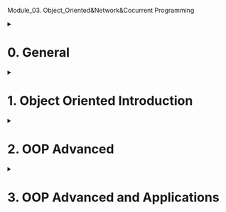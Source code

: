 
Module_03. Object_Oriented&Network&Cocurrent Programming

<details>
<summary><h1>0. General</h1></summary>
	
## 0.1 Module 3 introduction

This module will include following three parts:

![Python_File_Operation](/_Python_full_stack/imgs/Module_3.jpg)

- Object-oriented: Python support two programming method - Functional programming and Object oriented programming
  - Functional programming
    ```python
    # define function
    def func():
      print("This is a function")

    # execute function
    func()
    ```
  - Object oriented programming
    ```python
    # define class
    class Foo(object):
      # define a method in class
      def func(self):
        print("This is a method")

    obj = Foo() # instanclize class
    obj.func()  # execute class's method
    ```
- Network programming
- Concurrent programming

## 0.2 Introduction
![Python_File_Operation](/_Python_full_stack/imgs/Module_3_1_1.png)
- Introduction to Object-Oriented Programming
- Three Main Features of Object-Oriented Programming
  - Encapsulation
  - Inheritance
  - Ploymorphism
- Revisiting Data Types

</details>

<details>
<summary><h1>1. Object Oriented Introduction</h1></summary>

To implement a specific function or functions using object-oriented programming, you need to follow two steps:
- Define a class: Within the class, define methods to implement the specific functionality.
- Instantiate the class: Create an object from the class, and use the object to call and execute the methods.

```python
class Message:

    def send_email(self, email, content):
        data = "给{}发邮件，内容是：{}".format(email,content)
        print(data)


msg_object = Message() # 实例化一个对象 msg_object，创建了一个一块区域。
msg_object.send_email("wupeiqi@live.com","注册成功")
```
> [!NOTE]
> Class names should start with an uppercase letter and use camel case naming.
> In Python 3 and later, all classes inherit from object by default.
> Functions written within a class are called methods.
> The first parameter of every method is self.

## 1.1 Object and self
In each class, you can define a special method called __init__ (initialization method). This method is automatically executed when an object is created from the class, i.e., object = Class().

> [!TIP]
> The function of __init__.py file?
> In Python, the __init__.py file is used to mark a directory as a Python package. It is used to initialize the package when it is imported. The __init__.py file can contain code that will be executed when the package is imported, as well as function definitions and variable assignments.

···python
class Message:

    def __init__(self, content):
        self.data = content   # self means the obejct which are using this method

    def send_email(self, email):
        data = "给{}发邮件，内容是：{}".format(email, self.data)
        print(data)

    def send_wechat(self, vid):
        data = "给{}发微信，内容是：{}".format(vid, self.data)
        print(data)
        
msg_object = Message("Register Success")   # When this is run, it will automatically run __init__ method, it can be considered running following two steps
  1. create a object based on class, one space in memory
  2. When the __init__ method is executed, the module passes the memory address of the created area as the self parameter.
···

> [!IMPORTANT]
> Key information users need to know to achieve their goal.
> self is essentially a parameter. This parameter is provided internally by Python and essentially refers to the object that is calling the current method.
> An object is a “block of memory” instantiated from a class, which initially contains no data. Through the class’s __init__ method, some data can be initialized in this memory.

## 1.2 Common members

When writing object-oriented code, the most common members are:
- Instance Variables: Belong to the object and can only be accessed through the object.
- Bound Methods: Belong to the class and can be called through the object or the class.

```python
class Person:

    def __init__(self, n1, n2):
        # Instance Variables
        self.name = n1
        self.age = n2
	
    # Bound Methods
    def show(self):
        msg = "我叫{}，今年{}岁。".format(self.name, self.age)
        print(msg)

    def all_message(self):
        msg = "我是{}人，我叫{}，今年{}岁。".format(Person.country, self.name, self.age)
        print(msg)

    def total_message(self):
        msg = "我是{}人，我叫{}，今年{}岁。".format(self.country, self.name, self.age)
        print(msg)
```
How to run execute boundary methods?
p1 = Person("武沛齐",20)
p1.show()
或
p1 = Person("武沛齐",20)
Person.show(p1)

## 1.3 Application example

- 1.Encapsulating data into an object makes it easier to use later.
```python
   class UserInfo:
       def __init__(self, name, pwd,age):
           self.name = name
           self.password = pwd
           self.age = age
   
   
   def run():
       user_object_list = []
       # 用户注册
       while True:
           user = input("用户名：")
           if user.upper() == "Q":
               break
           pwd = input("密码")
           
           # user_object对象中有：name/password
           user_object = UserInfo(user, pwd,19)
           # user_dict = {"name":user,"password":pwd}
           
           user_object_list.append(user_object)
        # user_object_list.append(user_dict)
   
       # 展示用户信息
       for obj in user_object_list:
           print(obj.name, obj.password)

   ```
> [!IMPORTANT]
> Encapsulate data into an object to retrieve it later.
> Standardize data (constraints)

- 2.Encapsulate data into an object and process the raw data within methods.
```python
   user_list = ["用户-{}".format(i) for i in range(1,3000)]
   
   # 分页显示，每页显示10条
   while True:
       page = int(input("请输入页码："))
   
       start_index = (page - 1) * 10
       end_index = page * 10
   
       page_data_list = user_list[start_index:end_index]
       for item in page_data_list:
           print(item)
# Above method is not good.
```

```python
   class Pagination:
       def __init__(self, current_page, per_page_num=10):
           self.per_page_num = per_page_num
           
           if not current_page.isdecimal():
               self.current_page = 1
               return
           current_page = int(current_page)
           if current_page < 1:
               self.current_page = 1
               return
           self.current_page = current_page
   
       def start(self):
           return (self.current_page - 1) * self.per_page_num
   
       def end(self):
           return self.current_page * self.per_page_num
   
   
   user_list = ["用户-{}".format(i) for i in range(1, 3000)]
   
   # 分页显示，每页显示10条
   while True:
       page = input("请输入页码：")
   	
       # page，当前访问的页码
       # 10，每页显示10条数据
   	   # 内部执行Pagination类的init方法。
       pg_object = Pagination(page, 20)
       page_data_list = user_list[ pg_object.start() : pg_object.end() ]
       for item in page_data_list:
           print(item)
```
> [!IMPORTANT]
> Encapsulate data into an object and then retrieve the data from the object.

- 3.Create multiple objects from a class and modify the data within the objects using methods.

   ```python
   class Police:
       """警察"""
   
       def __init__(self, name, role):
           self.name = name
           self.role = role
           if role == "队员":
               self.hit_points = 200
           else:
               self.hit_points = 500
   
       def show_status(self):
           """ 查看警察状态 """
           message = "警察{}的生命值为:{}".format(self.name, self.hit_points)
           print(message)
   
       def bomb(self, terrorist_list):
           """ 投炸弹，炸掉恐怖分子 """
           for terrorist in terrorist_list:
               terrorist.blood -= 200
               terrorist.show_status()
   
   """
   p1 = Police("武沛齐","队员")
   p1.show_status()
   p1.bomb(["alex","李杰"])
   
   p2 = Police("日天","队长")
   p2.show_status()
   p2.bomb(["alex","李杰"])
   """
   
   
   
   class Terrorist:
       """ 恐怖分子 """
   
       def __init__(self, name, blood=300):
           self.name = name
           self.blood = blood
   
       def shoot(self, police_object):
           """ 开枪射击某个警察 """
           police_object.hit_points -= 5
           police_object.show_status()
           
           self.blood -= 2
   
       def strafe(self, police_object_list):
           """ 扫射某些警察 """
           for police_object in police_object_list:
               police_object.hit_points -= 8
               police_object.show_status()
   
       def show_status(self):
           """ 查看恐怖分子状态 """
           message = "恐怖分子{}的血量值为:{}".format(self.name, self.blood)
           print(message)
   
   """
   t1 = Terrorist('alex')
   t2 = Terrorist('李杰',200)
   """
           
   def run():
       # 1.创建3个警察
       p1 = Police("武沛齐", "队员")
       p2 = Police("苑昊", "队员")
       p3 = Police("于超", "队长")
   
       # 2.创建2个匪徒
       t1 = Terrorist("alex")
       t2 = Terrorist("eric")
       
   
       # alex匪徒射击于超警察
       t1.shoot(p3)
   
       # alex扫射
       t1.strafe([p1, p2, p3])
   
       # eric射击苑昊
       t2.shoot(p2)
   
       # 武沛齐炸了那群匪徒王八蛋
       p1.bomb([t1, t2])
       
       # 武沛齐又炸了一次alex
       p1.bomb([t1])
   
   
   if __name__ == '__main__':
       run()
   ```

> [!IMPORTANT]
> When to use OOP?
> Data Encapsulation Only
> Encapsulate Data + Process Data with Methods.
> Create Multiple Objects with Similar Functionality.

## 2. Three main characteristics

Object-oriented programming exists in many languages, and this programming paradigm has three main features: encapsulation, inheritance, and polymorphism.

### 2.1 Encapsulation

Encapsulation is mainly reflected in two aspects:
- Encapsulating similar methods into a class: For example, in the above example, methods related to terrorists are written in the Terrorist class, and methods related to police are written in the Police class.
- Encapsulating data into objects: When instantiating an object, you can encapsulate some data in the object using the __init__ initialization method, making it easier to use later.

### 2.2 Inheritance
In object-oriented programming, there is also the concept that a subclass can inherit methods and class variables from its parent class (it doesn’t copy them; the parent class still owns them, and the subclass can just inherit them).

![Python_File_Operation](/_Python_full_stack/imgs/Module_3_2_2.png)

```python
class Base:

    def func(self):
        print("Base.func")

class Son(Base):
    
    def show(self):
        print("Son.show")
        
s1 = Son()
s1.show()
s1.func() # 优先在自己的类中找，自己没有才去父类。

s2 = Base()
s2.func()
```

> [!IMPORTANT]
> Inhenitanec summary
> When executing object.method, it first looks in the class associated with the current object. If not found, it then looks in its parent class.
> Python supports multiple inheritance: it inherits from the left first, then from the right.
> What is self? It refers to the class corresponding to self to get members. If not found, it follows the inheritance hierarchy upwards.

### 2.3 Ploymorphism

Polymorphism, literally translated, means “many forms.”

- Polymorphism in other programming languages
- Polymorphism in Python

Because Python has no restrictions on data types, it naturally supports polymorphism.

```python
def func(arg):
    v1 = arg.copy() # 浅拷贝
    print(v1)
    
func("武沛齐")
func([11,22,33,44])
```

```python
class Email(object):
    def send(self):
        print("发邮件")

        
class Message(object):
    def send(self):
        print("发短信")
        
        
        
def func(arg):
    v1 = arg.send()
    print(v1)
    

v1 = Email()
func(v1)

v2 = Message()
func(v2)
```

## 2.3 Three main characteristics Summary

- Encapsulation: Encapsulate methods into a class or encapsulate data into an object to facilitate future use.
- Inheritance: Extract common methods from classes into a base class to implement them.
- Polymorphism: Python inherently supports polymorphism (this approach is called duck typing). The simplest example is the following code.
  ```python
  def func(arg):
      v1 = arg.copy() # 浅拷贝
      print(v1)
      
  func("武沛齐")
  func([11,22,33,44])
  ```

## 2.3 Extra: Review Data Type

![Python_File_Operation](/_Python_full_stack/imgs/Module_3_3_1.png)

After getting a basic understanding of object-oriented programming, let’s revisit what we learned earlier: str, list, dict, etc. These are all classes, and you can create different objects from these classes.


```python
# 实例化一个str类的对象v1
v1 = str("武沛齐") 

# 通过对象执行str类中的upper方法。
data = v1.upper()

print(data)
```

## 2.4 Summary

- 1. Relationship between Classes and Objects:
A class is a blueprint for creating objects. An object is an instance of a class. For example, if Person is a class, then person1 and person2 are objects (instances) of that class.
- 2. Common Members in Object-Oriented Programming:
  - Bound Methods: Methods that belong to the class and can be called through the object or the class itself.
  - Instance Variables: Variables that belong to the object and can only be accessed through the object.
- 3. What is self?:
self is a reference to the current instance of the class. It is used to access variables and methods associated with the object.
- 4. Three Main Features of Object-Oriented Programming:
  - Encapsulation: Bundling data and methods that operate on the data into a single unit (class).
  - Inheritance: A mechanism where a new class inherits attributes and methods from an existing class.
  - Polymorphism: The ability to present the same interface for different underlying data types.
- 5. Applications of Object-Oriented Programming:
  - Data Encapsulation: Encapsulating data within an object for easier management and access.
  - Encapsulating Data + Processing with Methods: Encapsulating data and using methods to process and manipulate the data.
  - Creating Multiple Objects with Similar Functionality: Creating multiple objects from the same class, each with the same methods and attributes.
- 6. Additional Information:
  - In Python 3, all classes inherit from object by default, even if it is not explicitly stated. This makes them “new-style” classes.
  - In Python 2, there is a distinction between “classic” classes (which do not inherit from object) and “new-style” classes (which do).

</details>

<details>
<summary><h1>2. OOP Advanced</h1></summary>

This module will include following three parts:

![Python_File_Operation](/_Python_full_stack/imgs/Module_03_5_1.png)

Today’s Summary:

- Members
  - Variables
    - Instance Variables
    - Class Variables
  - Methods
    - Bound Methods
    - Class Methods
    - Static Methods
  - Properties
- Member Modifiers (Public/Private)
- “Object Nesting”
- Special Members

## 2.1 Members
	
- Variables
  - Instance Variables
  - Class Variables
- Methods
  - Bound Methods
  - Class Methods
  - Static Methods
- Properties

### 2.1.1 Variables
- Instance Variables: Belong to an object, with each object maintaining its own data.
- Class Variables: Belong to the class and can be shared by all objects, generally used to provide common data to objects (similar to global variables).

```python
class Person(object):
    country = "中国"

    def __init__(self, name, age):
        self.name = name
        self.age = age

    def show(self):
        # message = "{}-{}-{}".format(Person.country, self.name, self.age)
        message = "{}-{}-{}".format(self.country, self.name, self.age)  # same output as above
        print(message)

print(Person.country) # 中国


p1 = Person("武沛齐",20)
print(p1.name)
print(p1.age)
print(p1.country) # 中国

p1.show() # 中国-武沛齐-20
```

Q1: Pay attention to the difference between read and write as follows

```python
class Person(object):
    country = "中国"

    def __init__(self, name, age):
        self.name = name
        self.age = age

    def show(self):
        message = "{}-{}-{}".format(self.country, self.name, self.age)
        print(message)

print(Person.country) # 中国

p1 = Person("武沛齐",20)
print(p1.name) # 武沛齐
print(p1.age) # 20
print(p1.country) # 中国
p1.show() # 中国-武沛齐-20

p1.name = "root"     # 在对象p1中讲name重置为root
p1.num = 19          # 在对象p1中新增实例变量 num=19
p1.country = "china" # 在对象p1中新增实例变量 country="china"

print(p1.country)   # china
print(Person.country) # 中国
```

```python
class Person(object):
    country = "中国"

    def __init__(self, name, age):
        self.name = name
        self.age = age

    def show(self):
        message = "{}-{}-{}".format(self.country, self.name, self.age)
        print(message)

print(Person.country) # 中国

Person.country = "美国"


p1 = Person("武沛齐",20)
print(p1.name) # 武沛齐
print(p1.age) # 20
print(p1.country) # 美国
```

Q2: Read and write for inheritance

```python
class Base(object):
    country = "中国"


class Person(Base):

    def __init__(self, name, age):
        self.name = name
        self.age = age

    def show(self):
        message = "{}-{}-{}".format(Person.country, self.name, self.age)
        # message = "{}-{}-{}".format(self.country, self.name, self.age)
        print(message)


# 读
print(Base.country) # 中国
print(Person.country) # 中国

obj = Person("武沛齐",19)
print(obj.country) # 中国

# 写
Base.country = "china"
Person.country = "泰国" # add a class variable within Person class
obj.country = "日本"    # add a instance variable for object obj
```
Interview Questions

```python
class Parent(object):
    x = 1


class Child1(Parent):
    pass


class Child2(Parent):
    pass


print(Parent.x, Child1.x, Child2.x) # 1 1 1

Child1.x = 2
print(Parent.x, Child1.x, Child2.x) # 1 2 1

Parent.x = 3
print(Parent.x, Child1.x, Child2.x) # 3 2 3
```

### 2.2 Methods

- Bound Methods: Have a default self parameter and are called by an object (in this case, self refers to the object calling the method). [Callable by both objects and classes]
- Class Methods: Have a default cls parameter and can be called by either a class or an object (in this case, cls refers to the class calling the method). [Callable by both objects and classes]
- Static Methods: Have no default parameters and can be called by both classes and objects. [Callable by both objects and classes]

```python
class Foo(object):

    def __init__(self, name,age):
        self.name = name
        self.age = age

    def f1(self):
        print("绑定方法", self.name)

    @classmethod
    def f2(cls):
        print("类方法", cls)

    @staticmethod
    def f3():
        print("静态方法")
        
# bounding method （object）
obj = Foo("武沛齐",20)
obj.f1() # Foo.f1(obj)-> not used like this in general, this use bounding method through class


# class method
Foo.f2()  # cls就是当前调用这个方法的类。（类） cls is Foo class
obj.f2()  # cls就是当前调用这个方法的对象的类。 cls is Foo class


# static method
Foo.f3()  # 类执行执行方法（类）
obj.f3()  # 对象执行执行方法
```
In Python, methods are quite flexible and can be called by both objects and classes. However, in languages like Java and C#, bound methods can only be called by objects, while class methods or static methods can only be called by classes.

```python
import os
import requests

class Download(object):

    def __init__(self, folder_path):
        self.folder_path = folder_path

    @staticmethod
    def download_dou_yin():
        # 下载抖音
        res = requests.get('.....')

        with open("xxx.mp4", mode='wb') as f:
            f.write(res.content)

    def download_dou_yin_2(self):
        # 下载抖音
        res = requests.get('.....')
        path = os.path.join(self.folder_path, 'xxx.mp4')
        with open(path, mode='wb') as f:
            f.write(res.content)


obj = Download("video")
obj.download_dou_yin()

```

### 2.3 Property

Properties are actually created by combining bound methods with special decorators, allowing us to call methods without parentheses in the future. For example:
Property = Bounding Method + Decorator
```python
class Foo(object):

    def __init__(self, name):
        self.name = name

    def f1(self):
        return 123

    @property
    def f2(self):
        return 123


obj = Foo("武沛齐")

v1 = obj.f1()
print(v1)

v2 = obj.f2  # No need to use ()
print(v2)
```

There are two ways to write properties:
- Method 1, use decorator
```python
  class C(object):
      
      @property
      def x(self):
          pass
      
      @x.setter          # very rare to use
      def x(self, value):
          pass
      
      @x.deleter
      def x(self):
  		pass
          
  obj = C()
  
  obj.x
  obj.x = 123
  del obj.x
```
- Method 2, use defineing variables
```python
  class C(object):
      
      def getx(self): 
  		pass
      
      def setx(self, value): 
  		pass
          
      def delx(self): 
  		pass
          
      x = property(getx, setx, delx, "I'm the 'x' property.")
      
  obj = C()
  
  obj.x
  obj.x = 123
  del obj.xa
```


Django源码一撇：

```python
class WSGIRequest(HttpRequest):
    def __init__(self, environ):
        script_name = get_script_name(environ)
        # If PATH_INFO is empty (e.g. accessing the SCRIPT_NAME URL without a
        # trailing slash), operate as if '/' was requested.
        path_info = get_path_info(environ) or '/'
        self.environ = environ
        self.path_info = path_info
        # be careful to only replace the first slash in the path because of
        # http://test/something and http://test//something being different as
        # stated in https://www.ietf.org/rfc/rfc2396.txt
        self.path = '%s/%s' % (script_name.rstrip('/'),
                               path_info.replace('/', '', 1))
        self.META = environ
        self.META['PATH_INFO'] = path_info
        self.META['SCRIPT_NAME'] = script_name
        self.method = environ['REQUEST_METHOD'].upper()
        # Set content_type, content_params, and encoding.
        self._set_content_type_params(environ)
        try:
            content_length = int(environ.get('CONTENT_LENGTH'))
        except (ValueError, TypeError):
            content_length = 0
        self._stream = LimitedStream(self.environ['wsgi.input'], content_length)
        self._read_started = False
        self.resolver_match = None

    def _get_scheme(self):
        return self.environ.get('wsgi.url_scheme')

    def _get_post(self):
        if not hasattr(self, '_post'):
            self._load_post_and_files()
        return self._post

    def _set_post(self, post):
        self._post = post

    @property
    def FILES(self):
        if not hasattr(self, '_files'):
            self._load_post_and_files()
        return self._files

    POST = property(_get_post, _set_post)
```

obj.POST             # run _get_post
obj.POST = ...       # run _set_post

## 2.2 Members Decorators

In Python, member modifiers refer to public and private.

- Public: These members can be accessed from anywhere.
- Private: These members can only be accessed within the class itself (members that start with two underscores are considered private).

```python
class Foo(object):

    def __init__(self, name, age):
        self.__name = name      # Private, can be used internally, can not be used externally
        self.age = age          # Public

    def get_data(self):
        return self.__name

    def get_age(self):
        return self.age


obj = Foo("武沛齐", 123)


# 公有成员
print(obj.age)
v1 = self.get_age()
print(v1)

# 私有成员
# print(obj.__name) # 错误，由于是私有成员，只能在类中进行使用。
v2 = obj.get_data()
print(v2)
```

Example 2:
```python
class Foo(object):

    def get_age(self):
        print("公有的get_age")

    def __get_data(self):             # Private Method, can only be used within class
        print("私有的__get_data方法")

    def proxy(self):
        print("公有的proxy")
        self.__get_data()


obj = Foo()
obj.get_age()

obj.proxy()
```

Example 3:
```python
class Foo(object):

    @property
    def __name(self):
        print("公有的get_age")

    @property
    def proxy(self):
        print("公有的proxy")
        self.__name
        return 1

obj = Foo()
v1 = obj.proxy
print(v1)

```
> [!IMPORTANT]
> Special reminder: Private members in the parent class cannot be inherited by the subclass.

> [!IMPORTANT]
> In conclusion, private members are generally not accessible from outside the class. However, with some special syntax, it is possible (this is seen in the Flask source code, but it is not recommended to write code this way).

When to use private or public? Can members be exposed as independent functions for external use?
- Yes, use public.
- No, use private and serve as an auxiliary function within the class.

## 2.3 Object Nesting

Example 1:
```python
class Student(object):
    """ 学生类 """

    def __init__(self, name, age):
        self.name = name
        self.age = age

    def message(self):
        data = "我是一名学生，我叫:{},我今年{}岁".format(self.name, self.age)
        print(data)

s1 = Student("武沛齐", 19)
s2 = Student("Alex", 19)
s3 = Student("日天", 19)

class Classes(object):
    """ 班级类 """

    def __init__(self, title):
        self.title = title
        self.student_list = []

    def add_student(self, stu_object):
        self.student_list.append(stu_object)

    def add_students(self, stu_object_list):
        for stu in stu_object_list:
            self.add_student(stu)

    def show_members(self):
        for item in self.student_list:
            # print(item)
            item.message()

c1 = Classes("三年二班")
c1.add_student(s1)
c1.add_students([s2, s3])

print(c1.title)
print(c1.student_list)
```

Example 2:
```python
class Student(object):
    """ 学生类 """

    def __init__(self, name, age, class_object):
        self.name = name
        self.age = age
        self.class_object = class_object

    def message(self):
        data = "我是一名{}班的学生，我叫:{},我今年{}岁".format(self.class_object.title, self.name, self.age)
        print(data)


class Classes(object):
    """ 班级类 """

    def __init__(self, title, school_object):
        self.title = title
        self.school_object = school_object


class School(object):
    """ 学校类 """

    def __init__(self, name):
        self.name = name


s1 = School("北京校区")
s2 = School("上海校区")

c1 = Classes("Python全栈", s1)
c2 = Classes("Linux云计算", s2)

user_object_list = [
    Student("武沛齐", 19, c1),
    Student("Alex", 19, c1),
    Student("日天", 19, c2)
]
for obj in user_object_list:
    print(obj.name, obj.class_object.title ,  obj.class_object.school_object.name)

```

## 2.4 Special Members

In Python classes, there are some special methods that follow the __method__ format. These methods have special meanings internally. Next, let’s discuss some common special members:

- '__init__', initialization method
```python
  class Foo(object):
      def __init__(self, name):
          self.name = name
  
  
  obj = Foo("武沛齐")
```
- '__new__', construction method. Was executed before __init__, create a object
  ```python
  class Foo(object):
      def __init__(self, name):
          print("第二步：初始化对象，在空对象中创建数据")
          self.name = name
  
      def __new__(cls, *args, **kwargs):
          print("第一步：先创建空对象并返回")
          return object.__new__(cls)
  
  
  obj = Foo("武沛齐")
  ```
  
- '__call__'
  ```python
  class Foo(object):
      def __call__(self, *args, **kwargs):
          print("执行call方法")
  
  
  obj = Foo()
  obj()    # object + () will trigger __call__ method
  ```
  
- '__str__'

  ```python
  class Foo(object):
  
      def __str__(self):
          return "哈哈哈哈"
  
  
  obj = Foo()
  data = str(obj)
  print(data)
  ```
  
- '__dict__'
get all instance variables and transfer it to dictionary
  ```python
  class Foo(object):
      def __init__(self, name, age):
          self.name = name
          self.age = age
  
  
  obj = Foo("武沛齐",19)
  print(obj.__dict__)
  ```
  
- '__getitem__', '__setitem__', '__delitem__'
  ```python
  class Foo(object):
  
      def __getitem__(self, item):            # support obj['x2']
          pass
  
      def __setitem__(self, key, value):      # support obj['x2'] = 123
          pass
  
      def __delitem__(self, key):             # support del obj['x2']
          pass
  
  
  obj = Foo("武沛齐", 19)
  
  obj["x1"]         # trigger __getitem__
  obj['x2'] = 123   # trigger __setitem__
  del obj['x3']     # trigger __delitem__
  ```
- '__enter__', '__exit__'

  ```python
  class Foo(object):
  
      def __enter__(self):
          print("进入了")
          return 666
  
      def __exit__(self, exc_type, exc_val, exc_tb):
          print("出去了")
  
  
  obj = Foo()
  with obj as data:
      print(data)
  ```
with ... as f, will trigger __enter__ method
when with is completed, will trigger __exit__ method
- '__add__'
```python
  class Foo(object):
      def __init__(self, name):
          self.name = name
  
      def __add__(self, other):
          return "{}-{}".format(self.name, other.name)
  
  
  v1 = Foo("alex")
  v2 = Foo("sb")
  
  # 对象+值，内部会去执行 对象.__add__方法，并将+后面的值当做参数传递过去。
  v3 = v1 + v2
  print(v3)
```
  
- '__iter__'
  - Iterators
    ```python
    # 迭代器类型的定义：
        1.当类中定义了 __iter__ 和 __next__ 两个方法。
        2.__iter__ 方法需要返回对象本身，即：self
        3. __next__ 方法，返回下一个数据，如果没有数据了，则需要抛出一个StopIteration的异常。
    	官方文档：https://docs.python.org/3/library/stdtypes.html#iterator-types
            
    # 创建 迭代器类型 ：
    	class IT(object):
            def __init__(self):
                self.counter = 0
    
            def __iter__(self):
                return self
    
            def __next__(self):
                self.counter += 1
                if self.counter == 3:
                    raise StopIteration()
                return self.counter
    
    # 根据类实例化创建一个迭代器对象：
        obj1 = IT()
        
        # v1 = obj1.__next__()
        # v2 = obj1.__next__()
        # v3 = obj1.__next__() # 抛出异常
        
        v1 = next(obj1) # obj1.__next__()
        print(v1)
    
        v2 = next(obj1)
        print(v2)
    
        v3 = next(obj1)
        print(v3)
    
    
        obj2 = IT()
        for item in obj2:  # 首先会执行迭代器对象的__iter__方法并获取返回值，一直去反复的执行 next(对象) 
            print(item)
            

    ```
An iterator object supports value retrieval through the next function. If the retrieval ends, it automatically raises a StopIteration exception. In a for loop, the __iter__ method is first executed to get an iterator object, and then the next function is repeatedly called to retrieve values (the loop terminates if a StopIteration exception is raised).

  - Generators
    ```python
    # 创建生成器函数
        def func():
            yield 1
            yield 2
        
    # 创建生成器对象（内部是根据生成器类generator创建的对象），生成器类的内部也声明了：__iter__、__next__ 方法。
        obj1 = func()
        
        v1 = next(obj1)
        print(v1)
    
        v2 = next(obj1)
        print(v2)
    
        v3 = next(obj1)
        print(v3)
    
    
        obj2 = func()
        for item in obj2:
            print(item)
    
    如果按照迭代器的规定来看，其实生成器类也是一种特殊的迭代器类（生成器也是一个中特殊的迭代器）。
    ```
  - Iterable Objects
    ```python
    # 如果一个类中有__iter__方法且返回一个迭代器对象 ；则我们称以这个类创建的对象为可迭代对象。
    
    class Foo(object):
        
        def __iter__(self):
            return 迭代器对象(生成器对象)
        
    obj = Foo() # obj是 可迭代对象。
    
    # 可迭代对象是可以使用for来进行循环，在循环的内部其实是先执行 __iter__ 方法，获取其迭代器对象，然后再在内部执行这个迭代器对象的next功能，逐步取值。
    for item in obj:
        pass
    ```

    ```python
    class IT(object):
        def __init__(self):
            self.counter = 0
    
        def __iter__(self):
            return self
    
        def __next__(self):
            self.counter += 1
            if self.counter == 3:
                raise StopIteration()
            return self.counter
    
    
    class Foo(object):
        def __iter__(self):
            return IT()
    
    
    obj = Foo() # 可迭代对象
    
    
    for item in obj: # 循环可迭代对象时，内部先执行obj.__iter__并获取迭代器对象；不断地执行迭代器对象的next方法。
        print(item)
    ```

## 2.5 Summary

- Members in Object-Oriented Programming
  - Variables
    - Instance Variables
    - Class Variables
  - Methods
    - Bound Methods
    - Class Methods
    - Static Methods
  - Properties
- Member Modifiers
- Data Nesting in Objects
- Special Members
- Important Concepts:
  - Iterators
  - Generators
  - Iterable Objects

1. What is OOP, and why is it important in Python?
Answer:

OOP, or Object-Oriented Programming, is a programming paradigm used in many languages, including Python. In OOP, you can model real-world concepts using classes and objects. You can break down complex problems into smaller, more manageable parts. This makes the code reusable, maintainable, and scalable. 

In Python, OOP is vital because it allows you to write more structured and efficient code. OOP in Python supports code reusability through inheritance. Using OOP in Python can make your development process more efficient and your code more readable.

2. What is a class in Python?
Answer:

A class in Python is like a blueprint for creating objects. A class defines properties and methods that are common to all objects created from it. 

In Python, you use the class keyword to define a class. 

Classes help organize code by grouping related attributes and functions, promoting reusability and modularity. For instance, if you’re creating a program to manage a library, you might have classes for books, authors, and borrowers, each with its specific attributes and methods.

3. What is an object in Python?
Answer:

An object in Python is an instance of a class. You can think of it as a specific realization of the blueprint provided by the class. 

An object contains data in the form of attributes and code in the form of methods. When you create an object, you are essentially creating a variable that has all the properties and behaviors defined in the class. 

For example, if you have a class for cars, an object could represent a specific car, such as a Honda Civic, with attributes like color and speed, and methods like start and stop.

4. Bounding methods vs Class methods vs Static methods?
Bounding methods: Bound methods have an object associated with them. 
Class methods: Class methods are bound to the class and are usually called on the class itself, but can also be called on an instance of the class. When called on an instance, the instance is automatically passed as the first argument. Class methods are useful when you need to access class-specific data or implement factory methods. 
Static methods: Static methods are not bound to the class or an instance of the class, and they don't have access to either the class or the instance. Static methods are similar to class level methods, but they're bound to the class instead of the class's objects. This means that you can call a static method for a class without needing an object for that class. Static methods are useful for utility functions that don't depend on class or instance state. 

4. How do you create an instance of a class in Python?
Answer:

In Python, you can create a class instance by calling the class as a function and providing necessary arguments. This process is known as instantiation. Once you create an instance, you can access the attributes and methods defined in the class using the instance.

5. What is the constructor in a Python class?
In Python, a constructor is a special method that is automatically called when an object of a class is created. It is used to initialize the object's attributes.
The constructor method in Python is named __init__.
A constructor in Python is a special method called when an object is created. Its purpose is to assign values to the data members within the class when an object is initialized.

6. What is a decorator in Python? How is it related to OOP?
A decorator in Python is a function that you can use to modify or extend the behavior of other functions or methods without changing their code. In the context of OOP, decorators can be used to add functionality to methods within classes, such as logging or access control. 

You can think of decorators as wrappers around a function or method. When you call a decorated function, the decorator’s code runs first, allowing you to perform actions before or after the original function. It helps keep the code clean and adhere to the OOP reusability principle.

7. What is the purpose of the self keyword in methods?
The self keyword in Python is used within a class to refer to the instance of the object itself. When you define a method inside a class, the first parameter is usually named self. It helps you access the attributes and methods of the class within the current object’s context.

8. How is inheritance implemented in Python?
Inheritance allows a class to inherit attributes and methods from another class. You can create a new class – known as the child class – based on an existing class – known as the parent class – and add new features or modify existing ones. 

To implement inheritance in Python, you define the new class and put the name of the parent class in parentheses.

9. What is the use of the super() function?
Answer:

Python’s super() function is used within a class to call a method from a parent class, often within the context of method overriding. 

If you have a method in a child class with the same name as a method in the parent class, you can use super() to call the parent method within the child method. This is particularly useful when you want to extend or modify the behavior of the parent method in the child class. 

By using super(), you ensure that your code follows the inheritance hierarchy. It also makes the code more maintainable, as changes in the parent class can be easily propagated to child classes.

10. What is the purpose of the @property decorator?
Answer:

In Python, the @property decorator allows you to treat a method as a property of the class. By using this, you can create a “getter” method, which enables you to access a class method as though it’s an attribute without needing to write parentheses when you call it. This means you can control how the attribute is accessed without directly exposing it.

12. What is a static method and how is it different from a class method?
Answer:

A static method in Python belongs to a class rather than an instance of the class. You can define it using the @staticmethod decorator. It doesn’t require reference to the class or its instance and can be called on the class itself. Unlike regular instance methods, it doesn’t take a self parameter. 

A class method, on the other hand, is defined with the @classmethod decorator and takes a reference to the class itself as its first parameter – usually named “cls.” It can access and modify class-level attributes, while a static method can’t. 

A class method is more versatile as subclasses can override it, whereas a static method remains unchanged.

13. How do you implement abstract classes and methods in Python?
Answer:

In Python, you can implement abstract classes and methods using the ABC module. You would first import the module and then create a class that inherits from ABC, which stands for abstract base class.

14. How can you prevent method overriding in Python?
Answer:

In Python, method overriding is a common feature that allows a subclass to provide a different implementation of a method defined in its superclass. However, if you want to prevent method overriding, you can do so by defining the method as private. 

By prefixing the method’s name with a double underscore (__), you make it private to the class, and it cannot be overridden in a subclass.

15. How does polymorphism work in Python?
Answer:

Polymorphism in Python allows different objects to be treated as instances of the same class, even if they belong to different classes. You can achieve this through inheritance, where a subclass can have methods with the same name as the methods in the superclass. 

When you call a method on an object, Python will automatically use the correct method based on the object’s class, even if the object is referred to by a variable of the superclass type. 

This enables more flexible and reusable code, as you can write functions that work with different classes, provided they adhere to the same interface or method signature.

16. what is interfaces in python
https://realpython.com/python-interface/
https://stackoverflow.com/questions/2124190/how-do-i-implement-interfaces-in-python
https://medium.com/@shashikantrbl123/interfaces-and-abstract-classes-in-python-understanding-the-differences-3e5889a0746a
https://discuss.python.org/t/difference-between-interface-and-abstracts/33315

17. What is Python design pattern?
设计模式是一套被广泛接受且行之有效的编程经验。它提供了一组通用的解决方案，可以应用于各种编程场景。设计模式的出现是为了解决软件开发中的一些常见问题，如代码重用、系统可扩展性、代码可读性等。
使用设计模式的好处如下：

代码复用：通过使用设计模式，可以将代码分解和组合以实现代码复用。
系统可扩展性：设计模式可以使系统更加灵活，易于扩展，并且能够适应不同的需求。
代码可读性：使用设计模式可以提高代码的可读性，使代码更加清晰。


https://www.testgorilla.com/blog/python-oops-interview-questions/
https://medium.com/@edwinvarghese4442/top-oops-questions-asked-in-python-interviews-8bd01623e6f5
https://www.geeksforgeeks.org/oops-interview-questions/
https://www.mygreatlearning.com/blog/oops-interview-questions/
https://medium.com/@mohsin.shaikh324/50-essential-questions-on-python-object-oriented-programming-oop-98f9605ca95f
https://www.simplilearn.com/tutorials/java-tutorial/oops-interview-questions
https://www.foundit.in/career-advice/python-oops-interview-questions/
https://www.interviewbit.com/oops-interview-questions/

</details>


<details>
<summary><h1>3. OOP Advanced and Applications</h1></summary>
![Python_File_Operation](/_Python_full_stack/imgs/Module_3_11_1.png)

Objective: Master advanced object-oriented knowledge and related applications.
- Inheritance [Supplement]
- Built-in Functions [Supplement]
- Exception Handling
- Reflection

## 3.1 Inheritance (Supplement)

Objective: Master advanced object-oriented knowledge and related applications.
- Significance of Inheritance: Extracting common methods into the parent class helps increase code reusability.
- Inheritance Syntax:

### 3.1.1 mro and c3 algorithm
```python
class C(object):
    pass

class B(object):
    pass

class A(B, C):
    pass

print( A.mro() )   # [<class '__main__.A'>, <class '__main__.B'>, <class '__main__.C'>, <class 'object'>]
print( A.__mro__ ) # (<class '__main__.A'>, <class '__main__.B'>, <class '__main__.C'>, <class 'object'>)
```

```python
class D(object):
    pass


class C(object):
    pass


class B(D):
    pass


class A(B, C):
    pass


print(A.mro()) # [<class '__main__.A'>, <class '__main__.B'>, <class '__main__.D'>, <class '__main__.C'>, <class 'object'>]
```

Special Supplement: One Sentence to Handle Inheritance Relationships

Have you noticed that analyzing a class inheritance relationship using the formal C3 algorithm rules can be a bit cumbersome, especially when dealing with a complex class?

## 3.2 Supplement on Built-in Functions
	
Will explain 8 built-in functions, all of which are related to object-oriented knowledge.

- classmethod、staticmethod、property 。
- callable，Can parentheses be added for execution?
  - function
  - class
  - objects which class has __call__ method

 - super, Find upper level members according to the MRO (Method Resolution Order) inheritance relationship.

  ```python
  class Top(object):
      def message(self, num):
          print("Top.message", num)
          
  class Base(Top):
      pass
  
  class Foo(Base):
  
      def message(self, num):
          print("Foo.message", num)
          super().message(num + 100)
  
  
  obj = Foo()
  obj.message(1)
  
  >>> Foo.message 1
  >>> Top.message 101
  ```

> [!IMPORTANT]
> Application: Suppose there is a class that has already implemented certain functions, but we want to extend its functionality further. Rewriting it from scratch would be quite troublesome. In this case, we can use super.
```python
  info = dict() # {}
  info['name'] = "武沛齐"
  info["age"] = 18
  
  value = info.get("age")
  
  print(value)
  ```

  ```python
  class MyDict(dict):
  
      def get(self, k):
          print("自定义功能")
          return super().get(k)
  
  
  info = MyDict()
  info['name'] = "武沛齐" # __setitem__
  info["age"] = 18       # __setitem__
  print(info)
  
  value = info.get("age")
  
  print(value)
```

 - type, get an object's type
  ```python
  v1 = "武沛齐"
  result = type(v1)
  print(result) # <class 'str'>
  ```
 - isinstance, Determine whether an object is an instance of a class or its subclass.
  ```python
  class Top(object):
      pass
  
  
  class Base(Top):
      pass
  
  
  class Foo(Base):
      pass
  
  
  v1 = Foo()
  
  print( isinstance(v1, Foo) )   # True，对象v1是Foo类的实例
  print( isinstance(v1, Base) )  # True，对象v1的Base子类的实例。
  print( isinstance(v1, Top) )   # True，对象v1的Top子类的实例。
  ```

 - issubclass, Determine whether a class is a descendant of another class.

  ```python
  class Top(object):
      pass
  
  
  class Base(Top):
      pass
  
  
  class Foo(Base):
      pass
  
  
  print(issubclass(Foo, Base))  # True
  print(issubclass(Foo, Top))   # True
  ```

## 3.3 Exception Handling

```python
import requests

while True:
    url = input("请输入要下载网页地址：")
    res = requests.get(url=url)
    with open('content.txt', mode='wb') as f:
        f.write(res.content)
```

上述下载视频的代码在正常情况下可以运行，但如果遇到网络出问题，那么此时程序就会报错无法正常执行。

```python
import requests

while True:
    url = input("请输入要下载网页地址：")
    
    try:
        res = requests.get(url=url)
    except Exception as e:
        print("请求失败，原因：{}".format(str(e)))
        continue
        
    with open('content.txt', mode='wb') as f:
        f.write(res.content)
```

Common application scenarios in the future:
- Calling WeChat API: Implementing WeChat message push and WeChat Pay.
- Alipay payment and video playback.
- Database or Redis connection and operation.
- Calling third-party video playback functions and handling errors caused by issues in third-party programs.

异常处理的基本格式：

```python
try:
    # 逻辑代码
except Exception as e:
    # try中的代码如果有异常，则此代码块中的代码会执行。
```

```python
try:
    # 逻辑代码
except Exception as e:
    # try中的代码如果有异常，则此代码块中的代码会执行。
finally:
    # try中的代码无论是否报错，finally中的代码都会执行，一般用于释放资源。

print("end")
"""
try:
    file_object = open("xxx.log")
    # ....
except Exception as e:
    # 异常处理
finally:
    file_object.close()  # try中没异常，最后执行finally关闭文件；try有异常，执行except中的逻辑，最后再执行finally关闭文件。
"""    
```


### 3.3.1 Exception Details

reviously, we simply caught exceptions and displayed a unified message when an exception occurred. If you want to handle exceptions in a more detailed manner, you can do the following:
```python
import requests
from requests import exceptions

while True:
    url = input("请输入要下载网页地址：")
    try:
        res = requests.get(url=url)
        print(res)    
    except exceptions.MissingSchema as e:
        print("URL架构不存在")
    except exceptions.InvalidSchema as e:
        print("URL架构错误")
    except exceptions.InvalidURL as e:
        print("URL地址格式错误")
    except exceptions.ConnectionError as e:
        print("网络连接错误")
    except Exception as e:
        print("代码出现错误", e)
        
# 提示：如果想要写的简单一点，其实只写一个Exception捕获错误就可以了。
```
Python中内置了很多细分的错误，供你选择。

```python
常见异常：
"""
AttributeError 试图访问一个对象没有的树形，比如foo.x，但是foo没有属性x
IOError 输入/输出异常；基本上是无法打开文件
ImportError 无法引入模块或包；基本上是路径问题或名称错误
IndentationError 语法错误（的子类） ；代码没有正确对齐
IndexError 下标索引超出序列边界，比如当x只有三个元素，却试图访问n x[5]
KeyError 试图访问字典里不存在的键 inf['xx']
KeyboardInterrupt Ctrl+C被按下
NameError 使用一个还未被赋予对象的变量
SyntaxError Python代码非法，代码不能编译(个人认为这是语法错误，写错了）
TypeError 传入对象类型与要求的不符合
UnboundLocalError 试图访问一个还未被设置的局部变量，基本上是由于另有一个同名的全局变量，
导致你以为正在访问它
ValueError 传入一个调用者不期望的值，即使值的类型是正确的
"""
更多异常：
"""
ArithmeticError
AssertionError
AttributeError
BaseException
BufferError
BytesWarning
DeprecationWarning
EnvironmentError
EOFError
Exception
FloatingPointError
FutureWarning
GeneratorExit
ImportError
ImportWarning
IndentationError
IndexError
IOError
KeyboardInterrupt
KeyError
LookupError
MemoryError
NameError
NotImplementedError
OSError
OverflowError
PendingDeprecationWarning
ReferenceError
RuntimeError
RuntimeWarning
StandardError
StopIteration
SyntaxError
SyntaxWarning
SystemError
SystemExit
TabError
TypeError
UnboundLocalError
UnicodeDecodeError
UnicodeEncodeError
UnicodeError
UnicodeTranslateError
UnicodeWarning
UserWarning
ValueError
Warning
ZeroDivisionError
"""
```

### 3.3.2 Self-define Exception

Actually, in development, you can also create custom exceptions.
```python
class MyException(Exception):
    pass
```

```python
try:
    pass
except MyException as e:
    print("MyException异常被触发了", e)
except Exception as e:
    print("Exception", e)
```

The above code defines catching the MyException exception in the except block, but it will never be triggered. This is because the default exceptions have specific triggering conditions, such as IndexError and KeyError being triggered when an index or key does not exist.

For our custom exceptions, if we want to trigger them, we need to use the raise MyException() class implementation.
```python
class MyException(Exception):
    pass


try:
    # 。。。
    raise MyException()   # Trigger
    # 。。。Will not be run if the above function is triggered
except MyException as e:
    print("MyException异常被触发了", e)
except Exception as e:
    print("Exception", e)
```

Another example
```python
class MyException(Exception):
    def __init__(self, msg, *args, **kwargs):
        super().__init__(*args, **kwargs)
        self.msg = msg


try:
    raise MyException("xxx失败了")
except MyException as e:
    print("MyException异常被触发了", e.msg)
except Exception as e:
    print("Exception", e)
```
Another example
```python
class MyException(Exception):
    title = "请求错误"


try:
    raise MyException()
except MyException as e:
    print("MyException异常被触发了", e.title)
except Exception as e:
    print("Exception", e)
```

### 案例一：你我合作协同开发，你调用我写的方法。

- 我定义了一个函数

```python
  class EmailValidError(Exception):
      title = "邮箱格式错误"
  
  class ContentRequiredError(Exception):
      title = "文本不能为空错误"
      
  def send_email(email,content):
      if not re.match("\w+@live.com",email):
          raise EmailValidError()
  	if len(content) == 0 :
          raise ContentRequiredError()
  	# 发送邮件代码...
      # ...
```
  
### 案例二：在框架内部已经定义好，遇到什么样的错误都会触发不同的异常。

```python
import requests
from requests import exceptions

while True:
    url = input("请输入要下载网页地址：")
    try:
        res = requests.get(url=url)
        print(res)    
    except exceptions.MissingSchema as e:
        print("URL架构不存在")
    except exceptions.InvalidSchema as e:
        print("URL架构错误")
    except exceptions.InvalidURL as e:
        print("URL地址格式错误")
    except exceptions.ConnectionError as e:
        print("网络连接错误")
    except Exception as e:
        print("代码出现错误", e)
        
# 提示：如果想要写的简单一点，其实只写一个Exception捕获错误就可以了。
```


### 3.3.3 Finally
```python
try:
    # 逻辑代码
except Exception as e:
    # try中的代码如果有异常，则此代码块中的代码会执行。
finally:
    # try中的代码无论是否报错，finally中的代码都会执行，一般用于释放资源。

print("end")
```

When defining exception handling code in functions or methods, pay special attention to finally and return.

```python
def func():
    try:
        return 123          # Even if return is defined in the try or except block, the code in the finally block will still be executed.
    except Exception as e:
        pass
    finally:
        print(666)          # Even if return is defined in the try or except block, the code in the finally block will still be executed.
        
func()
```

## 3.4 Reflection

Reflection provides a more flexible way to operate on members within an object (by manipulating members within the object in the form of strings).
	
```python
user = Person("武沛齐","wupeiqi666")

getattr 获取成员
getattr(user,"name") # user.name
getattr(user,"wx")   # user.wx


method = getattr(user,"show") # user.show
method()
或
getattr(user,"show")()

setattr 设置成员
setattr(user, "name", "吴培期") # user.name = "吴培期"
```

Reflection provides a more flexible way to operate on members within an object (by manipulating members within the object in the form of strings).

- getattr，去对象中获取成员

  ```
  v1 = getattr(对象,"成员名称")
  v2 = getattr(对象,"成员名称", 不存在时的默认值)
  ```

- setattr，去对象中设置成员

  ```
  setattr(对象,"成员名称",值)
  ```

- hasattr，对象中是否包含成员

  ```
  v1 = hasattr(对象,"成员名称") # True/False
  ```

- delattr，删除对象中的成员

  ```
  delattr(对象,"成员名称")
  ```
> [!IMPORTANT]
> In the future, if you encounter the object.member way of writing, you can implement it based on reflection.


### 3.4.1 Everything is Object
- 对象是对象

  ```python
  class Person(object):
      
      def __init__(self,name,wx):
          self.name = name
          self.wx = wx
  	
      def show(self):
          message = "姓名{}，微信：{}".format(self.name,self.wx)
          
          
  user_object = Person("武沛齐","wupeiqi666")
  user_object.name
  ```

- 类是对象

  ```python
  class Person(object):
      title = "武沛齐"
  
  Person.title
  # Person类也是一个对象（平时不这么称呼）
  ```

- 模块是对象

  ```python
  import re
  
  re.match
  # re模块也是一个对象（平时不这么称呼）。
  ```

Simply put: whenever you see xx.oo, you can implement it using reflection.

### 3.4.2 Import_module + reflection

In Python, if you want to import a module, you can use the import syntax; you can also import it in the form of a string.

Example 1:

```python
# 导入模块
import random

v1 = random.randint(1,100)
```

or

```python
# 导入模块
from importlib import import_module

m = import_module("random")

v1 = m.randint(1,100)
```

Example 2:

```python
# 导入模块exceptions
from requests import exceptions as m
```

```python
# 导入模块exceptions
from importlib import import_module
m = import_module("requests.exceptions")
```

Example 3:

```python
# 导入模块exceptions，获取exceptions中的InvalidURL类。
from requests.exceptions import InvalidURL
```

or

```python
# 导入模块
from importlib import import_module
m = import_module("requests.exceptions.InvalidURL") # 报错，import_module只能导入到模块级别(py file)。
m = import_module("requests.exceptions")
# 去模块中获取类
cls = m.InvalidURL
```

In many project source codes, import_module and getattr are often used together to import modules and retrieve members based on strings(在很多项目的源码中都会有 `import_module` 和 `getattr` 配合实现根据字符串的形式导入模块并获取成员), for example:

```python
from importlib import import_module

path = "openpyxl.utils.exceptions.InvalidFileException"

module_path,class_name = path.rsplit(".",maxsplit=1) # "openpyxl.utils.exceptions"   "InvalidFileException"

module_object = import_module(module_path)

cls = getattr(module_object,class_name)

print(cls)
```

## 3.4.3 Summary

- Understand MRO and C3 algorithm.
- Differences between Python 2 and Python 3 in object-oriented programming.
- Built-in functions: staticmethod, classmethod, property, callable, type, isinstance, issubclass, super
getattr, setattr, hasattr, delattr

- Exception handling.
- Import modules in the form of strings using import_module.
- Operate members in the form of strings using reflection - getattr, setattr, hasattr, delattr.

</details>










